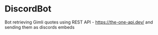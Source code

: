 # DiscordBot
Bot retrieving Gimli quotes using REST API - https://the-one-api.dev/
and sending them as discords embeds
